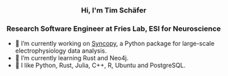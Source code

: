 <h3 align="center">Hi, I'm Tim Schäfer</h1>
<h3 align="center">Research Software Engineer at Fries Lab, ESI for Neuroscience</h3>

- 🔭 I’m currently working on [Syncopy](https://github.com/esi-neuroscience/syncopy), a Python package for large-scale electrophysiology data analysis.
- 🌱 I’m currently learning Rust and Neo4j.
- :rocket: I like Python, Rust, Julia, C++, R, Ubuntu and PostgreSQL.
